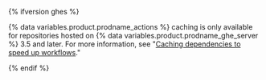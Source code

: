 {% ifversion ghes %}

{% data variables.product.prodname_actions %} caching is only available for repositories hosted on {% data variables.product.prodname_ghe_server %} 3.5 and later. For more information, see "[Caching dependencies to speed up workflows](/actions/guides/caching-dependencies-to-speed-up-workflows)."

{% endif %}
